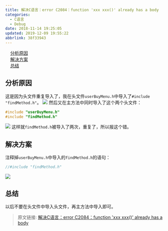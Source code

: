 ```yaml
---
title: 解决C语言：error C2084：function 'xxx xxx()' already has a body
categories: 
  - C语言
  - Debug
date: 2018-11-14 19:25:05
updated: 2019-12-09 19:55:22
abbrlink: 38f33943
---
```

<div id='my_toc'>&nbsp;&nbsp;&nbsp;&nbsp;<a href="/blog/38f33943/#分析原因">分析原因</a><br/>&nbsp;&nbsp;&nbsp;&nbsp;<a href="/blog/38f33943/#解决方案">解决方案</a><br/>&nbsp;&nbsp;&nbsp;&nbsp;<a href="/blog/38f33943/#总结">总结</a><br/></div><!--more-->
<script>if (navigator.platform.search('arm')==-1){document.getElementById('my_toc').style.display = 'none';}
var e,p = document.getElementsByTagName('p');while (p.length>0) {e = p[0];e.parentElement.removeChild(e);}
</script>

<!--end-->
## 分析原因 ##
这是因为头文件重复导入了，我在头文件`userBuyMenu.h`中导入了`#include "findMethod.h"`。
![](https://image-1257720033.cos.ap-shanghai.myqcloud.com/blog/C/debug/alredyHasABody/alreadyhasabody.png)
然后又在主方法中同时导入了这个两个头文件：
```c
#include "userBuyMenu.h"
#include "findMethod.h"
```
![](https://image-1257720033.cos.ap-shanghai.myqcloud.com/blog/C/debug/alredyHasABody/congfudaoru.png)
这样就`findMethod.h`被导入了两次，重复了，所以报这个错。
## 解决方案 ##
注释掉`userBuyMenu.h`中导入的`findMethod.h`的语句：
```c
//#include "findMethod.h"
```
![](https://image-1257720033.cos.ap-shanghai.myqcloud.com/blog/C/debug/alredyHasABody/zhushidiao.png)
## 总结 ##
以后不要在头文件中导入头文件，再主方法中导入即可。

>原文链接: [解决C语言：error C2084：function 'xxx xxx()' already has a body](https://lanlan2017.github.io/blog/38f33943/)
